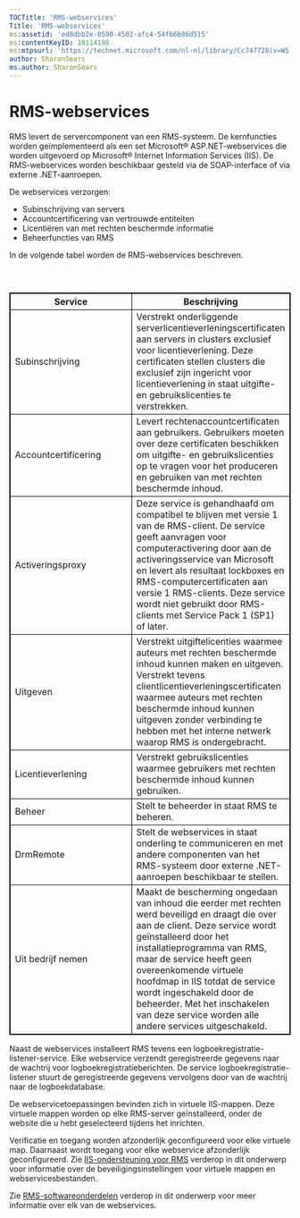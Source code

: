 ```yaml
---
TOCTitle: 'RMS-webservices'
Title: 'RMS-webservices'
ms:assetid: 'ed8dbb2e-0590-4502-afc4-54f66b96d515'
ms:contentKeyID: 18114198
ms:mtpsurl: 'https://technet.microsoft.com/nl-nl/library/Cc747728(v=WS.10)'
author: SharonSears
ms.author: SharonSears
---
```


RMS-webservices
===============

RMS levert de servercomponent van een RMS-systeem. De kernfuncties worden geïmplementeerd als een set Microsoft® ASP.NET-webservices die worden uitgevoerd op Microsoft® Internet Information Services (IIS). De RMS-webservices worden beschikbaar gesteld via de SOAP-interface of via externe .NET-aanroepen.

De webservices verzorgen:

-   Subinschrijving van servers
-   Accountcertificering van vertrouwde entiteiten
-   Licentiëren van met rechten beschermde informatie
-   Beheerfuncties van RMS

In de volgende tabel worden de RMS-webservices beschreven.

###  

 
<table style="border:1px solid black;">
<colgroup>
<col width="50%" />
<col width="50%" />
</colgroup>
<thead>
<tr class="header">
<th style="border:1px solid black;" >Service</th>
<th style="border:1px solid black;" >Beschrijving</th>
</tr>
</thead>
<tbody>
<tr class="odd">
<td style="border:1px solid black;">Subinschrijving</td>
<td style="border:1px solid black;">Verstrekt onderliggende serverlicentieverleningscertificaten aan servers in clusters exclusief voor licentieverlening. Deze certificaten stellen clusters die exclusief zijn ingericht voor licentieverlening in staat uitgifte- en gebruikslicenties te verstrekken.</td>
</tr>
<tr class="even">
<td style="border:1px solid black;">Accountcertificering</td>
<td style="border:1px solid black;">Levert rechtenaccountcertificaten aan gebruikers. Gebruikers moeten over deze certificaten beschikken om uitgifte- en gebruikslicenties op te vragen voor het produceren en gebruiken van met rechten beschermde inhoud.</td>
</tr>
<tr class="odd">
<td style="border:1px solid black;">Activeringsproxy</td>
<td style="border:1px solid black;">Deze service is gehandhaafd om compatibel te blijven met versie 1 van de RMS-client. De service geeft aanvragen voor computeractivering door aan de activeringsservice van Microsoft en levert als resultaat lockboxes en RMS-computercertificaten aan versie 1 RMS-clients. Deze service wordt niet gebruikt door RMS-clients met Service Pack 1 (SP1) of later.</td>
</tr>
<tr class="even">
<td style="border:1px solid black;">Uitgeven</td>
<td style="border:1px solid black;">Verstrekt uitgiftelicenties waarmee auteurs met rechten beschermde inhoud kunnen maken en uitgeven. Verstrekt tevens clientlicentieverleningscertificaten waarmee auteurs met rechten beschermde inhoud kunnen uitgeven zonder verbinding te hebben met het interne netwerk waarop RMS is ondergebracht.</td>
</tr>
<tr class="odd">
<td style="border:1px solid black;">Licentieverlening</td>
<td style="border:1px solid black;">Verstrekt gebruikslicenties waarmee gebruikers met rechten beschermde inhoud kunnen gebruiken.</td>
</tr>
<tr class="even">
<td style="border:1px solid black;">Beheer</td>
<td style="border:1px solid black;">Stelt te beheerder in staat RMS te beheren.</td>
</tr>
<tr class="odd">
<td style="border:1px solid black;">DrmRemote</td>
<td style="border:1px solid black;">Stelt de webservices in staat onderling te communiceren en met andere componenten van het RMS-systeem door externe .NET-aanroepen beschikbaar te stellen.</td>
</tr>
<tr class="even">
<td style="border:1px solid black;">Uit bedrijf nemen</td>
<td style="border:1px solid black;">Maakt de bescherming ongedaan van inhoud die eerder met rechten werd beveiligd en draagt die over aan de client. Deze service wordt geïnstalleerd door het installatieprogramma van RMS, maar de service heeft geen overeenkomende virtuele hoofdmap in IIS totdat de service wordt ingeschakeld door de beheerder. Met het inschakelen van deze service worden alle andere services uitgeschakeld.</td>
</tr>
</tbody>
</table>
  
Naast de webservices installeert RMS tevens een logboekregistratie-listener-service. Elke webservice verzendt geregistreerde gegevens naar de wachtrij voor logboekregistratieberichten. De service logboekregistratie-listener stuurt de geregistreerde gegevens vervolgens door van de wachtrij naar de logboekdatabase.
  
De webservicetoepassingen bevinden zich in virtuele IIS-mappen. Deze virtuele mappen worden op elke RMS-server geïnstalleerd, onder de website die u hebt geselecteerd tijdens het inrichten.
  
Verificatie en toegang worden afzonderlijk geconfigureerd voor elke virtuele map. Daarnaast wordt toegang voor elke webservice afzonderlijk geconfigureerd. Zie [IIS-ondersteuning voor RMS](https://technet.microsoft.com/bd4dc69f-1e4e-4e95-9ae2-c925d8a14d4c) verderop in dit onderwerp voor informatie over de beveiligingsinstellingen voor virtuele mappen en webservicesbestanden.
  
Zie [RMS-softwareonderdelen](https://technet.microsoft.com/e38a840e-f390-48fd-8354-50108a64f5ca) verderop in dit onderwerp voor meer informatie over elk van de webservices.
